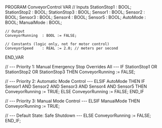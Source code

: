PROGRAM ConveyorControl
VAR
    // Inputs
    StationStop1     : BOOL;
    StationStop2     : BOOL;
    StationStop3     : BOOL;
    Sensor1          : BOOL;
    Sensor2          : BOOL;
    Sensor3          : BOOL;
    Sensor4          : BOOL;
    Sensor5          : BOOL;
    AutoMode         : BOOL;
    ManualMode       : BOOL;

    // Output
    ConveyorRunning  : BOOL := FALSE;

    // Constants (logic only, not for motor control)
    ConveyorSpeed    : REAL := 2.0; // meters per second
END_VAR

// --- Priority 1: Manual Emergency Stop Overrides All ---
IF StationStop1 OR StationStop2 OR StationStop3 THEN
    ConveyorRunning := FALSE;

// --- Priority 2: Automatic Mode Control ---
ELSIF AutoMode THEN
    IF Sensor1 AND Sensor2 AND Sensor3 AND Sensor4 AND Sensor5 THEN
        ConveyorRunning := TRUE;
    ELSE
        ConveyorRunning := FALSE;
    END_IF

// --- Priority 3: Manual Mode Control ---
ELSIF ManualMode THEN
    ConveyorRunning := TRUE;

// --- Default State: Safe Shutdown ---
ELSE
    ConveyorRunning := FALSE;
END_IF;
